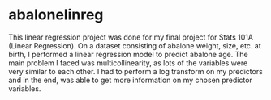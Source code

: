 # abalonelinreg

This linear regression project was done for my final project for Stats 101A (Linear Regression). On a dataset consisting of abalone weight, size, etc. at birth, I performed a linear regression model to predict abalone age. The main problem I faced was multicollinearity, as lots of the variables were very similar to each other. I had to perform a log transform on my predictors and in the end, was able to get more information on my chosen predictor variables.
